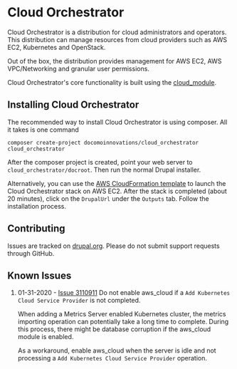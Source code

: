 # Cloud Orchestrator

Cloud Orchestrator is a distribution for cloud administrators and operators.
This distribution can manage resources from cloud providers such as AWS EC2, Kubernetes and OpenStack.

Out of the box, the distribution provides management for AWS EC2, AWS VPC/Networking and granular
user permissions.

Cloud Orchestrator's core functionality is built using the [cloud_module](https://www.drupal.org/project/cloud).

## Installing Cloud Orchestrator
The recommended way to install Cloud Orchestrator is using composer.  All it takes is one command

```
composer create-project docomoinnovations/cloud_orchestrator cloud_orchestrator
```

After the composer project is created, point your web server to `cloud_orchestrator/docroot`.  Then
run the normal Drupal installer.

Alternatively, you can use the [AWS CloudFormation template](cfn/cloud_orchestrator_cfn.yml) to launch
the Cloud Orchestrator stack on AWS EC2.  After the stack is completed (about 20 minutes),
click on the `DrupalUrl` under the `Outputs` tab.  Follow the installation process.

##  Contributing
Issues are tracked on [drupal.org][issue_queue].  Please do not submit support requests through GitHub.

[issue_queue]:  https://www.drupal.org/project/issues/cloud_orchestrator "Cloud Orchestrator Issue Queue"
[cloud_module]: https://www.drupal.org/project/cloud "Cloud module"

## Known Issues

1. 01-31-2020 - [Issue 3110911](https://www.drupal.org/project/cloud/issues/3110911)
   Do not enable aws_cloud if a `Add Kubernetes Cloud Service Provider`
   is not completed.

   When adding a Metrics Server enabled Kubernetes cluster, the metrics
   importing operation can potentially take a long time to complete.
   During this process,  there might be database corruption if the aws_cloud
   module is enabled.

   As a workaround, enable aws_cloud when the server is idle and not processing
   a `Add Kubernetes Cloud Service Provider` operation.
